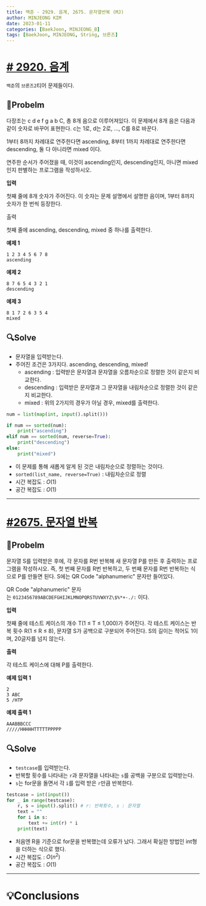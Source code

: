 ```yaml
---
title: 백준 - 2929. 음계, 2675. 문자열반복 (MJ)
author: MINJEONG KIM
date: 2023-01-11
categories: [BaekJoon, MINJEONG_B]
tags: [BaekJoon, MINJEONG, String, 브론즈]
---
```


# [# 2920. 음계](https://www.acmicpc.net/problem/2920)

`백준`의 `브론즈2`티어 문제들이다. 

## 📖Probelm

다장조는 c d e f g a b C, 총 8개 음으로 이루어져있다. 이 문제에서 8개 음은 다음과 같이 숫자로 바꾸어 표현한다. c는 1로, d는 2로, ..., C를 8로 바꾼다.

1부터 8까지 차례대로 연주한다면 ascending, 8부터 1까지 차례대로 연주한다면 descending, 둘 다 아니라면 mixed 이다.

연주한 순서가 주어졌을 때, 이것이 ascending인지, descending인지, 아니면 mixed인지 판별하는 프로그램을 작성하시오.

**입력**

첫째 줄에 8개 숫자가 주어진다. 이 숫자는 문제 설명에서 설명한 음이며, 1부터 8까지 숫자가 한 번씩 등장한다.

출력

첫째 줄에 ascending, descending, mixed 중 하나를 출력한다.

**예제 1**

```
1 2 3 4 5 6 7 8
ascending
```

**예제 2**

```
8 7 6 5 4 3 2 1
descending
```

**예제 3**

```
8 1 7 2 6 3 5 4
mixed
```

## 🔍Solve

- 문자열을 입력받는다.
- 주어진 조건은 3가지다. ascending, descending, mixed!
    - ascending : 입력받은 문자열과 문자열을 오름차순으로 정렬한 것이 같은지 비교한다.
    - descending : 입력받은 문자열과 그 문자열을 내림차순으로 정렬한 것이 같은지 비교한다.
    - mixed : 위의 2가지의 경우가 아닐 경우, mixed를 출력한다.

```python
num = list(map(int, input().split()))

if num == sorted(num):
    print("ascending")
elif num == sorted(num, reverse=True):
    print("descending")
else:
    print("mixed")
```

- 이 문제를 통해 새롭게 알게 된 것은 내림차순으로 정렬하는 것이다.
- `sorted(list_name, reverse=True)` : 내림차순으로 정렬
- 시간 복잡도 : $O(1)$
- 공간 복잡도 : $O(1)$

---

# [#2675. 문자열 반복](https://www.acmicpc.net/problem/2675)

## 📖Probelm

문자열 S를 입력받은 후에, 각 문자를 R번 반복해 새 문자열 P를 만든 후 출력하는 프로그램을 작성하시오. 즉, 첫 번째 문자를 R번 반복하고, 두 번째 문자를 R번 반복하는 식으로 P를 만들면 된다. S에는 QR Code "alphanumeric" 문자만 들어있다.

QR Code "alphanumeric" 문자는 `0123456789ABCDEFGHIJKLMNOPQRSTUVWXYZ\$%*+-./:` 이다.

**입력**

첫째 줄에 테스트 케이스의 개수 T(1 ≤ T ≤ 1,000)가 주어진다. 각 테스트 케이스는 반복 횟수 R(1 ≤ R ≤ 8), 문자열 S가 공백으로 구분되어 주어진다. S의 길이는 적어도 1이며, 20글자를 넘지 않는다.

**출력**

각 테스트 케이스에 대해 P를 출력한다.

**예제 입력 1**

```
2
3 ABC
5 /HTP
```

**예제 출력 1**

```
AAABBBCCC
/////HHHHHTTTTTPPPPP
```

## 🔍Solve

- `testcase`를 입력받는다.
- 반복할 횟수를 나타내는 `r`과 문자열을 나타내는 `s`를 공백을 구분으로 입력받는다.
- `s`는 for문을 돌면서 각 `i`를 입력 받은 `r`만큼 반복한다.

```python
testcase = int(input())
for _ in range(testcase):
    r, s = input().split() # r: 반복횟수, s : 문자열
    text = ""
    for i in s:
        text += int(r) * i
    print(text)
```

- 처음엔 R을 기준으로 for문을 반복했는데 오류가 났다. 그래서 확실한 방법인 int형을 더하는 식으로 했다.
- 시간 복잡도 : $O(n^2)$
- 공간 복잡도 : $O(1)$

---

# 💡Conclusions
